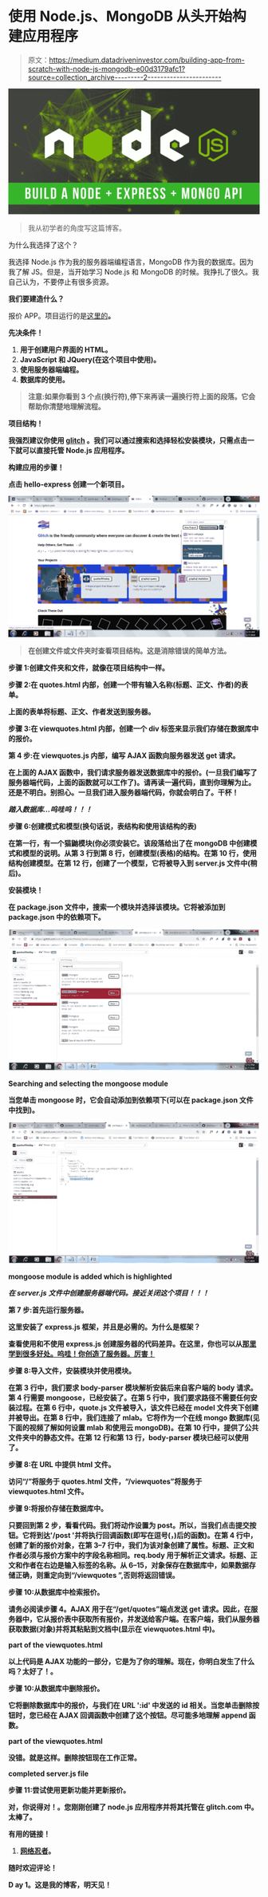 # 使用 Node.js、MongoDB 从头开始构建应用程序

> 原文：<https://medium.datadriveninvestor.com/building-app-from-scratch-with-node-js-mongodb-e00d3179afc1?source=collection_archive---------2----------------------->

![](img/f5220cb62186954733d585699ba370d8.png)

> 我从初学者的角度写这篇博客。

为什么我选择了这个？

我选择 Node.js 作为我的服务器端编程语言，MongoDB 作为我的数据库。因为我了解 JS。但是，当开始学习 Node.js 和 MongoDB 的时候。我挣扎了很久。我自己认为，不要停止有很多资源。

**我们要建造什么？**

报价 APP。项目运行的是[这里的](https://quoteoftheday.glitch.me/viewquotes/)****。****

****先决条件！****

1.  **用于创建用户界面的 HTML。**
2.  **JavaScript 和 JQuery(在这个项目中使用)。**
3.  **使用服务器端编程。**
4.  **数据库的使用。**

> **注意:如果你看到 3 个点(换行符),停下来再读一遍换行符上面的段落。它会帮助你清楚地理解流程。**

****项目结构！****

**我强烈建议你使用 [glitch](https://glitch.com) 。我们可以通过搜索和选择轻松安装模块，只需点击一下就可以直接托管 Node.js 应用程序。**

****构建应用的步骤！****

**点击 hello-express 创建一个新项目。**

**![](img/4cab6ba17edd5d36f5f24c27542a7b0d.png)**

> **在创建文件或文件夹时查看项目结构。这是消除错误的简单方法。**

**步骤 1:创建文件夹和文件，就像在项目结构中一样。**

**步骤 2:在 quotes.html 内部，创建一个带有输入名称(标题、正文、作者)的表单。**

**上面的表单将标题、正文、作者发送到服务器。**

**步骤 3:在 viewquotes.html 内部，创建一个 div 标签来显示我们存储在数据库中的报价。**

**第 4 步:在 viewquotes.js 内部，编写 AJAX 函数向服务器发送 get 请求。**

**在上面的 AJAX 函数中，我们请求服务器发送数据库中的报价。(一旦我们编写了服务器端代码，上面的函数就可以工作了)。请再读一遍代码，直到你理解为止。还是不明白。别担心。一旦我们进入服务器端代码，你就会明白了。干杯！**

***踏入数据库…呜哇呜！！！***

**步骤 6:创建模式和模型(换句话说，表结构和使用该结构的表)**

**在第一行，有一个猫鼬模块(你必须安装它。该段落给出了在 mongoDB 中创建模式和模型的说明。从第 3 行到第 8 行，创建模型(表格)的结构。在第 10 行，使用结构创建模型。在第 12 行，创建了一个模型，它将被导入到 server.js 文件中(稍后)。**

****安装模块！****

**在 package.json 文件中，搜索一个模块并选择该模块。它将被添加到 package.json 中的依赖项下。**

**![](img/e1c09663870047337922a2b949b88815.png)**

**Searching and selecting the mongoose module**

**当您单击 mongoose 时，它会自动添加到依赖项下(可以在 package.json 文件中找到)。**

**![](img/7f91c03e5d7b613f1bcd868a68413e56.png)**

**mongoose module is added which is highlighted**

***在 server.js 文件中创建服务器端代码。接近关闭这个项目！！！***

**第 7 步:首先运行服务器。**

**这里安装了 express.js 框架，并且是必需的。为什么是框架？**

**查看使用和不使用 express.js 创建服务器的代码差异。在这里，你也可以从[那里学到很多好处。呜哇！你创造了服务器。厉害！](https://expressjs.com)**

**步骤 8:导入文件，安装模块并使用模块。**

**在第 3 行中，我们要求 body-parser 模块解析安装后来自客户端的 body 请求。第 4 行需要 mongoose，已经安装了。在第 5 行中，我们要求路径不需要任何安装过程。在第 6 行中，quote.js 文件被导入，该文件已经在 model 文件夹下创建并被导出。在第 8 行中，我们连接了 mlab。它将作为一个在线 mongo 数据库(见下面的视频了解如何设置 mlab 和使用云 mongoDB)。在第 10 行中，提供了公共文件夹中的静态文件。在第 12 行和第 13 行，body-parser 模块已经可以使用了。**

**步骤 8:在 URL 中提供 html 文件。**

**访问“/”将服务于 quotes.html 文件，“/viewquotes”将服务于 viewquotes.html 文件。**

**步骤 9:将报价存储在数据库中。**

**只要回到第 2 步，看看代码。我们将动作设置为 post。所以，当我们点击提交按钮。它将到达'/post '并将执行回调函数(即写在逗号(，)后的函数)。在第 4 行中，创建了新的报价对象，在第 3–7 行中，我们为该对象创建了属性。标题、正文和作者必须与报价方案中的字段名称相同。req.body 用于解析正文请求。标题、正文和作者在右边是输入标签的名称。从 6–15，对象保存在数据库中，如果数据存储正确，则重定向到“/viewquotes ”,否则将返回错误。**

**步骤 10:从数据库中检索报价。**

**请务必阅读步骤 4。AJAX 用于在“/get/quotes”端点发送 get 请求。因此，在服务器中，它从报价表中获取所有报价，并发送给客户端。在客户端，我们从服务器获取数据(对象)并将其粘贴到文档中(显示在 viewquotes.html 中)。**

**part of the viewquotes.html**

**以上代码是 AJAX 功能的一部分，它是为了你的理解。现在，你明白发生了什么吗？太好了！。**

**步骤 10:从数据库中删除报价。**

**它将删除数据库中的报价，与我们在 URL **':id'** 中发送的 id 相关。当您单击删除按钮时，您已经在 AJAX 回调函数中创建了这个按钮。尽可能多地理解 append 函数。**

**part of the viewquotes.html**

**没错。就是这样。删除按钮现在工作正常。**

**completed server.js file**

**步骤 11:尝试使用更新功能并更新报价。**

**对，你说得对！。您刚刚创建了 node.js 应用程序并将其托管在 glitch.com 中。太棒了。**

****有用的链接！****

1.  **[网络忍者](https://www.youtube.com/watch?v=BRdcRFvuqsE&list=PL4cUxeGkcC9jBcybHMTIia56aV21o2cZ8)。**

**随时欢迎评论！**

**D ay 1。这是我的博客，明天见！**